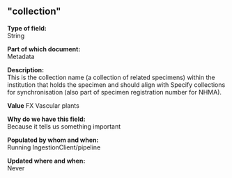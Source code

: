 ## "collection"

**Type of field:**  
String  

**Part of which document:**  
Metadata

**Description:**  
This is the collection name (a collection of related specimens) within the institution that holds the specimen and should align with Specify collections for synchronisation (also part of specimen registration number for NHMA).

**Value**
FX Vascular plants

**Why do we have this field:**  
Because it tells us something important  

**Populated by whom and when:**  
Running IngestionClient/pipeline

**Updated where and when:**  
Never
